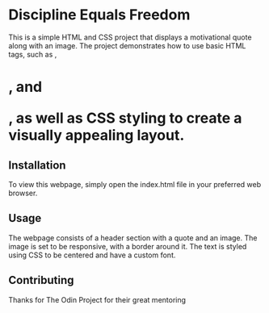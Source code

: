 # Discipline Equals Freedom

This is a simple HTML and CSS project that displays a motivational quote along with an image. The project demonstrates how to use basic HTML tags, such as <img>, <h1>, and <p>, as well as CSS styling to create a visually appealing layout.

## Installation
To view this webpage, simply open the index.html file in your preferred web browser.

## Usage
The webpage consists of a header section with a quote and an image. The image is set to be responsive, with a border around it. The text is styled using CSS to be centered and have a custom font.

## Contributing
Thanks for The Odin Project for their great mentoring
